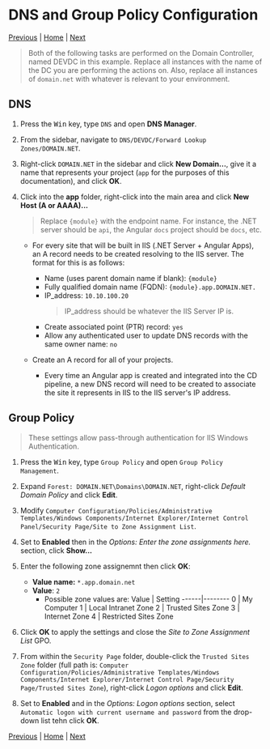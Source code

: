 # DNS and Group Policy Configuration

[Previous](./02-service-account-configuration.md) | [Home](./readme.md) | [Next](./04-sql-server-configuration.md)

> Both of the following tasks are performed on the Domain Controller, named DEVDC in this example. Replace all instances with the name of the DC you are performing the actions on. Also, replace all instances of `domain.net` with whatever is relevant to your environment.

## DNS

1. Press the <kbd>Win</kbd> key, type `DNS` and open **DNS Manager**.

2. From the sidebar, navigate to `DNS/DEVDC/Forward Lookup Zones/DOMAIN.NET`.

3. Right-click `DOMAIN.NET` in the sidebar and click **New Domain...**, give it a name that represents your project (`app` for the purposes of this documentation), and click **OK**.

4. Click into the **app** folder, right-click into the main area and click **New Host (A or AAAA)...**

    > Replace `{module}` with the endpoint name. For instance, the .NET server should be `api`, the Angular `docs` project should be `docs`, etc.

    * For every site that will be built in IIS (.NET Server + Angular Apps), an A record needs to be created resolving to the IIS server. The format for this is as follows:

        * Name (uses parent domain name if blank): `{module}`
        * Fully qualified domain name (FQDN): `{module}.app.DOMAIN.NET.`
        * IP_address: `10.10.100.20`
            > IP_address should be whatever the IIS Server IP is.
        * Create associated point (PTR) record: `yes`
        * Allow any authenticated user to update DNS records with the same owner name: `no`

    * Create an A record for all of your projects.

        * Every time an Angular app is created and integrated into the CD pipeline, a new DNS record will need to be created to associate the site it represents in IIS to the IIS server's IP address.

## Group Policy

> These settings allow pass-through authentication for IIS Windows Authentication.

1. Press the <kbd>Win</kbd> key, type `Group Policy` and open `Group Policy Management`.

2. Expand `Forest: DOMAIN.NET\Domains\DOMAIN.NET`, right-click *Default Domain Policy* and click **Edit**.

3. Modify `Computer Configuration/Policies/Administrative Templates/Windows Components/Internet Explorer/Internet Control Panel/Security Page/Site to Zone Assignment List`.

4. Set to **Enabled** then in the *Options: Enter the zone assignments here.* section, click **Show...**

5. Enter the following zone assignemnt then click **OK**:

    * **Value name:** `*.app.domain.net`
    * **Value**: `2`
        * Possible zone values are:
            Value | Setting
            ------|--------
            0 | My Computer
            1 | Local Intranet Zone
            2 | Trusted Sites Zone
            3 | Internet Zone
            4 | Restricted Sites Zone

6. Click **OK** to apply the settings and close the *Site to Zone Assignment List* GPO.

7. From within the `Security Page` folder, double-click the `Trusted Sites Zone` folder (full path is: `Computer Configuration/Policies/Administrative Templates/Windows Components/Internet Explorer/Internet Control Page/Security Page/Trusted Sites Zone`), right-click *Logon options* and click **Edit**.

8. Set to **Enabled** and in the *Options: Logon options* section, select `Automatic logon with current username and password` from the drop-down list tehn click **OK**.

[Previous](./02-service-account-configuration.md) | [Home](./readme.md) | [Next](./04-sql-server-configuration.md)